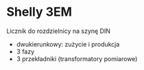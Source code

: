 # Shelly 3EM
Licznik do rozdzielnicy na szynę DIN
* dwukierunkowy: zużycie i produkcja
* 3 fazy
* 3 przekładniki (transformatory pomiarowe)

